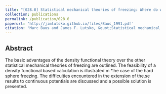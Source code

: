 ```yaml
---
title: "[028.0] Statistical mechanical theories of freezing: Where do we stand?"
collection: publications
permalink: /publication/028.0
paperurl: 'http://jimlutsko.github.io/files/Baus_1991.pdf'
citation: 'Marc Baus and James F. Lutsko, &quot;Statistical mechanical theories of freezing: Where do we stand?&quot;, <i>Physica A</i>, <strong>176</strong>, 28 (1991)'
---
```

Abstract
---
The basic advantages of the density functional theory over the other statistical mechanical theories of freezing are outlined. The feasibility of a density functional based calculation is illustrated m *.he case of the hard sphere freezing. The difficulties encountered in the extension of the.se results to continuous potentials are discussed and a possible solution is presented. 
